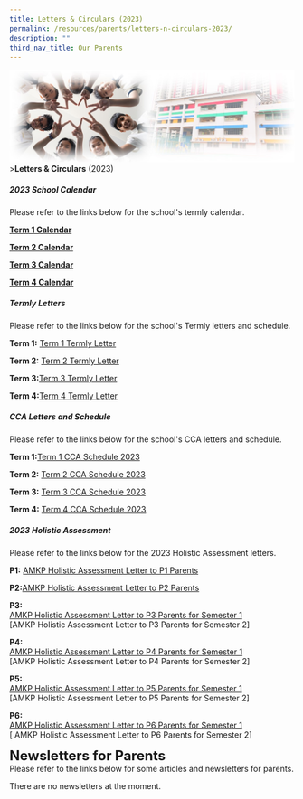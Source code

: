 ```yaml
---
title: Letters & Circulars (2023)
permalink: /resources/parents/letters-n-circulars-2023/
description: ""
third_nav_title: Our Parents
---
```

![Sub-banner](/images/sub%20banner.jpg)
&gt;**Letters &amp; Circulars** (2023)

##### 2023 School Calendar

Please refer to the links below for the school's termly calendar.

**[Term 1 Calendar](https://docs.google.com/spreadsheets/d/1UBePeZtFSetAWP451jafiyA2tUTYAqeH/edit?usp=share_link&amp;ouid=107219167406396481602&amp;rtpof=true&amp;sd=true)**

**[Term 2 Calendar](https://docs.google.com/spreadsheets/d/13WURUNwSbF6Um3czs-2EVX5I_YgKfiWj/edit?usp=share_link&amp;ouid=107219167406396481602&amp;rtpof=true&amp;sd=true)**

**[Term 3 Calendar](https://docs.google.com/spreadsheets/d/1MPVMFm1jNg4SPX4xuKQZGugBC3tV3BVX/edit?usp=sharing&amp;ouid=107219167406396481602&amp;rtpof=true&amp;sd=true)**

**[Term 4 Calendar](https://docs.google.com/spreadsheets/d/1ZoRpjAAk6kUx4dKGevXHf47Th92z0_Wj/edit?usp=sharing&amp;ouid=107219167406396481602&amp;rtpof=true&amp;sd=true)**

##### Termly Letters

Please refer to the links below for the school's Termly letters and schedule.

**Term 1:** [Term 1 Termly Letter](/files/Resources/AMKP_SCH23_001_AMKP_Term1_Letter.pdf)

**Term 2:** [Term 2 Termly Letter](/files/Resources/AMKP_SCH23_021_AMKP_Term2_letter.pdf)

**Term 3:**[Term 3 Termly Letter](/files/2023%20amkp%20term%203%20letter%20.pdf)

**Term 4:**[Term 4 Termly Letter](/files/Resources/amkp_sch_23_039_amkp_term_4_letter.pdf)
<br>

##### CCA Letters and Schedule

Please refer to the links below for the school's CCA letters and schedule.

**Term 1:**[Term 1 CCA Schedule 2023](/files/Resources/CCA%20Schedule/Term1_CCA_Schedule_2023.pdf)

**Term 2:** [Term 2 CCA Schedule 2023](/files/Resources/CCA%20Schedule/Term2_CCA_Schedule_2023.pdf)

**Term 3:** [Term 3 CCA Schedule 2023](/files/Resources/CCA%20Schedule/term3_cca_schedule_2023.pdf)

**Term 4:** [Term 4 CCA Schedule 2023](/files/Resources/CCA%20Schedule/term%204%20cca%20schedule%202023.pdf)

##### 2023 Holistic Assessment

Please refer to the links below for the 2023 Holistic Assessment letters.

**P1:** [AMKP Holistic Assessment Letter to P1 Parents](/files/Letters%20and%20Circulars/2023/Assessment%20Letters/amkp%20holistic%20assessment%20letter%20to%202023%20p1%20parents_amkpsch23013a.pdf)

**P2:**[AMKP Holistic Assessment Letter to P2 Parents](/files/Letters%20and%20Circulars/2023/Assessment%20Letters/amkp%20holistic%20assessment%20letter%20to%202023%20p2%20parents_amkpsch23013b.pdf)

**P3:** 
<br>[AMKP Holistic Assessment Letter to P3 Parents for Semester 1](/files/Letters%20and%20Circulars/2023/Assessment%20Letters/amkp%20holistic%20assessment%20letter%20to%202023%20p3%20parents_amkpsch23013c.pdf)
<br>[AMKP Holistic Assessment Letter to P3 Parents for Semester 2]

**P4:**
<br>[AMKP Holistic Assessment Letter to P4 Parents for Semester 1](/files/Letters%20and%20Circulars/2023/Assessment%20Letters/amkp%20holistic%20assessment%20letter%20to%202023%20p4%20parents_amkpsch23013d.pdf)
<br>[AMKP Holistic Assessment Letter to P4 Parents for Semester 2]

**P5:**
<br>[AMKP Holistic Assessment Letter to P5 Parents for Semester 1](/files/Letters%20and%20Circulars/2023/Assessment%20Letters/amkp%20holistic%20assessment%20letter%20to%202023%20p5%20parents_amkpsch23013e.pdf)
<br>[AMKP Holistic Assessment Letter to P5 Parents for Semester 2]

**P6:**
<br>[AMKP Holistic Assessment Letter to P6 Parents for Semester 1](/files/Letters%20and%20Circulars/2023/Assessment%20Letters/amkp%20holistic%20assessment%20letter%20to%202023%20p6%20parents_amkpsch23013f.pdf)
<br>[ AMKP Holistic Assessment Letter to P6 Parents for Semester 2]

**<font size="5">Newsletters for Parents</font>** <br>
Please refer to the links below for some articles and newsletters for parents.

There are no newsletters at the moment.
